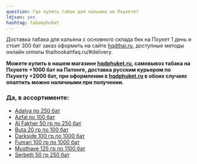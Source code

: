 ```yaml
---
question: Где купить табак для кальяна на Пхукете?
ldjson: yes 
hashtag: tabakphuket
---
```


Доставка табака для кальяна с основного склада бкк на Пхукет 1 день и стоит 300 бат заказ оформить на сайте [hqdthai.ru](https://hqdthai.ru/tabak/), доступные методы онлайн оплаты thaihookahfaq.ru/#delivery.

**Можете купить в нашем магазине [hqdphuket.ru](https://hqdphuket.ru/tabak), самовывоз табака на Пхукете +1000 бат на Патонге, доставка русским курьером по Пхукету +2000 бат, при оформлении в  [hqdphuket.ru](https://hqdphuket.ru/tabak) в обоих случаях опалтить можно наличными при получении.** 

### Да, в ассортименте:

* [Adalya по 250 бат](https://hqdphuket.ru/tabak/adalya)
* [Azfal по 100 бат](https://hqdphuket.ru/tabak/Afzal)
* [Al Fakher 50 гр по 250 бат](https://hqdphuket.ru/tabak/alfakher)
* [Buta 20 гр по 100 бат](https://hqdphuket.ru/tabak/buta)
* [Darkside 100 гр по 1000 бат](https://hqdphuket.ru/tabak/darkside)
* [Fumari 100 гр по 1000 бат](https://hqdphuket.ru/tabak/fumari)
* [Musthave 125 гр по 1100 бат](https://hqdphuket.ru/tabak/mustHave)
* [Serbetli 50 гр 250 бат](https://hqdphuket.ru/tabak/serbetli)

